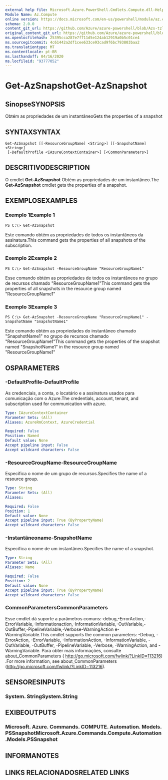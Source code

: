 ```yaml
---
external help file: Microsoft.Azure.PowerShell.Cmdlets.Compute.dll-Help-Help.xml
Module Name: Az.Compute
online version: https://docs.microsoft.com/en-us/powershell/module/az.compute/get-azsnapshot
schema: 2.0.0
content_git_url: https://github.com/Azure/azure-powershell/blob/Azs-tzl/src/Compute/Compute/help/Get-AzSnapshot.md
original_content_git_url: https://github.com/Azure/azure-powershell/blob/Azs-tzl/src/Compute/Compute/help/Get-AzSnapshot.md
ms.openlocfilehash: 25395cca287e7f711d5e124ab12919a0b5c01ce4
ms.sourcegitcommit: 4c61442a2df1cee633ce93cad9f6bc793803baa2
ms.translationtype: MT
ms.contentlocale: pt-BR
ms.lasthandoff: 04/16/2020
ms.locfileid: "93777052"
---
```

# <span data-ttu-id="8bfca-101">Get-AzSnapshot</span><span class="sxs-lookup"><span data-stu-id="8bfca-101">Get-AzSnapshot</span></span>

## <span data-ttu-id="8bfca-102">Sinopse</span><span class="sxs-lookup"><span data-stu-id="8bfca-102">SYNOPSIS</span></span>
<span data-ttu-id="8bfca-103">Obtém as propriedades de um instantâneo</span><span class="sxs-lookup"><span data-stu-id="8bfca-103">Gets the properties of a snapshot</span></span>

## <span data-ttu-id="8bfca-104">SYNTAX</span><span class="sxs-lookup"><span data-stu-id="8bfca-104">SYNTAX</span></span>

```
Get-AzSnapshot [[-ResourceGroupName] <String>] [[-SnapshotName] <String>]
 [-DefaultProfile <IAzureContextContainer>] [<CommonParameters>]
```

## <span data-ttu-id="8bfca-105">DESCRITIVO</span><span class="sxs-lookup"><span data-stu-id="8bfca-105">DESCRIPTION</span></span>
<span data-ttu-id="8bfca-106">O cmdlet **Get-AzSnapshot** Obtém as propriedades de um instantâneo.</span><span class="sxs-lookup"><span data-stu-id="8bfca-106">The **Get-AzSnapshot** cmdlet gets the properties of a snapshot.</span></span>

## <span data-ttu-id="8bfca-107">EXEMPLOS</span><span class="sxs-lookup"><span data-stu-id="8bfca-107">EXAMPLES</span></span>

### <span data-ttu-id="8bfca-108">Exemplo 1</span><span class="sxs-lookup"><span data-stu-id="8bfca-108">Example 1</span></span>
```
PS C:\> Get-AzSnapshot
```

<span data-ttu-id="8bfca-109">Este comando obtém as propriedades de todos os instantâneos da assinatura.</span><span class="sxs-lookup"><span data-stu-id="8bfca-109">This command gets the properties of all snapshots of the subscription.</span></span>

### <span data-ttu-id="8bfca-110">Exemplo 2</span><span class="sxs-lookup"><span data-stu-id="8bfca-110">Example 2</span></span>
```
PS C:\> Get-AzSnapshot -ResourceGroupName "ResourceGroupName1"
```

<span data-ttu-id="8bfca-111">Esse comando obtém as propriedades de todos os instantâneos no grupo de recursos chamado "ResourceGroupName1"</span><span class="sxs-lookup"><span data-stu-id="8bfca-111">This command gets the properties of all snapshots in the resource group named "ResourceGroupName1"</span></span>

### <span data-ttu-id="8bfca-112">Exemplo 3</span><span class="sxs-lookup"><span data-stu-id="8bfca-112">Example 3</span></span>
```
PS C:\> Get-AzSnapshot -ResourceGroupName "ResourceGroupName1" -SnapshotName "SnapshotName1"
```

<span data-ttu-id="8bfca-113">Este comando obtém as propriedades do instantâneo chamado "SnapshotName1" no grupo de recursos chamado "ResourceGroupName1"</span><span class="sxs-lookup"><span data-stu-id="8bfca-113">This command gets the properties of the snapshot named "SnapshotName1" in the resource group named "ResourceGroupName1"</span></span>

## <span data-ttu-id="8bfca-114">OS</span><span class="sxs-lookup"><span data-stu-id="8bfca-114">PARAMETERS</span></span>

### <span data-ttu-id="8bfca-115">-DefaultProfile</span><span class="sxs-lookup"><span data-stu-id="8bfca-115">-DefaultProfile</span></span>
<span data-ttu-id="8bfca-116">As credenciais, a conta, o locatário e a assinatura usados para comunicação com o Azure.</span><span class="sxs-lookup"><span data-stu-id="8bfca-116">The credentials, account, tenant, and subscription used for communication with azure.</span></span>

```yaml
Type: IAzureContextContainer
Parameter Sets: (All)
Aliases: AzureRmContext, AzureCredential

Required: False
Position: Named
Default value: None
Accept pipeline input: False
Accept wildcard characters: False
```

### <span data-ttu-id="8bfca-117">-ResourceGroupName</span><span class="sxs-lookup"><span data-stu-id="8bfca-117">-ResourceGroupName</span></span>
<span data-ttu-id="8bfca-118">Especifica o nome de um grupo de recursos.</span><span class="sxs-lookup"><span data-stu-id="8bfca-118">Specifies the name of a resource group.</span></span>

```yaml
Type: String
Parameter Sets: (All)
Aliases: 

Required: False
Position: 1
Default value: None
Accept pipeline input: True (ByPropertyName)
Accept wildcard characters: False
```

### <span data-ttu-id="8bfca-119">-Instantâneoname</span><span class="sxs-lookup"><span data-stu-id="8bfca-119">-SnapshotName</span></span>
<span data-ttu-id="8bfca-120">Especifica o nome de um instantâneo.</span><span class="sxs-lookup"><span data-stu-id="8bfca-120">Specifies the name of a snapshot.</span></span>

```yaml
Type: String
Parameter Sets: (All)
Aliases: Name

Required: False
Position: 2
Default value: None
Accept pipeline input: True (ByPropertyName)
Accept wildcard characters: False
```

### <span data-ttu-id="8bfca-121">CommonParameters</span><span class="sxs-lookup"><span data-stu-id="8bfca-121">CommonParameters</span></span>
<span data-ttu-id="8bfca-122">Esse cmdlet dá suporte a parâmetros comuns:-debug,-ErrorAction,-ErrorVariable,-Informationaction,-InformationVariable,-OutVariable,-OutBuffer,-PipelineVariable,-Verbose-WarningAction e-WarningVariable.</span><span class="sxs-lookup"><span data-stu-id="8bfca-122">This cmdlet supports the common parameters: -Debug, -ErrorAction, -ErrorVariable, -InformationAction, -InformationVariable, -OutVariable, -OutBuffer, -PipelineVariable, -Verbose, -WarningAction, and -WarningVariable.</span></span> <span data-ttu-id="8bfca-123">Para obter mais informações, consulte about_CommonParameters ( http://go.microsoft.com/fwlink/?LinkID=113216) .</span><span class="sxs-lookup"><span data-stu-id="8bfca-123">For more information, see about_CommonParameters (http://go.microsoft.com/fwlink/?LinkID=113216).</span></span>

## <span data-ttu-id="8bfca-124">SENSORES</span><span class="sxs-lookup"><span data-stu-id="8bfca-124">INPUTS</span></span>

### <span data-ttu-id="8bfca-125">System. String</span><span class="sxs-lookup"><span data-stu-id="8bfca-125">System.String</span></span>

## <span data-ttu-id="8bfca-126">EXIBE</span><span class="sxs-lookup"><span data-stu-id="8bfca-126">OUTPUTS</span></span>

### <span data-ttu-id="8bfca-127">Microsoft. Azure. Commands. COMPUTE. Automation. Models. PSSnapshot</span><span class="sxs-lookup"><span data-stu-id="8bfca-127">Microsoft.Azure.Commands.Compute.Automation.Models.PSSnapshot</span></span>

## <span data-ttu-id="8bfca-128">INFORMA</span><span class="sxs-lookup"><span data-stu-id="8bfca-128">NOTES</span></span>

## <span data-ttu-id="8bfca-129">LINKS RELACIONADOS</span><span class="sxs-lookup"><span data-stu-id="8bfca-129">RELATED LINKS</span></span>

